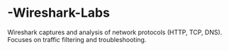 # -Wireshark-Labs
Wireshark captures and analysis of network protocols (HTTP, TCP, DNS). Focuses on traffic filtering and troubleshooting.
